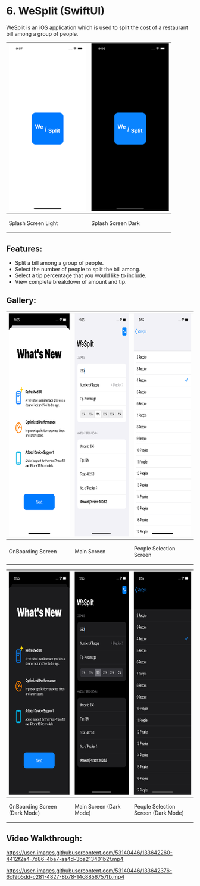 <html>
  <head>
    <link href="https://cdn.jsdelivr.net/npm/bootstrap@5.1.1/dist/css/bootstrap.min.css" rel="stylesheet" integrity="sha384-F3w7mX95PdgyTmZZMECAngseQB83DfGTowi0iMjiWaeVhAn4FJkqJByhZMI3AhiU" crossorigin="anonymous">
  </head>
  
  <body>
    <h1>6. WeSplit (SwiftUI)</h1>

<p class="font-size: 12"> WeSplit is an iOS application which is used to split the cost of a restaurant bill among a group of people. </p>

<table class="table">
  <thead>
  <tr>
    <th>
      <img src="Resources/Splash-Light.png" height=450>
    </th>
    <th>
      <img src="Resources/Splash-Dark.png" height=450>
    </th>
  </tr>
  </thead>
  <tbody>
  <tr>
    <td><p>Splash Screen Light</p></td>
    <td><p>Splash Screen Dark</p></td>
  </tr>
  </tbody>
</table>

    
## Features:
<ul>
  <li>Split a bill among a group of people.</li>
  <li>Select the number of people to split the bill among.</li>
  <li>Select a tip percentage that you would like to include.</li>
  <li>View complete breakdown of amount and tip.</li>
  </ul>
    
## Gallery:
<table class="table">
  <thead>
  <tr>
    <th>
      <img src="Resources/OnBoarding-Light.png" height=600>
    </th>
    <th>
      <img src="Resources/Main-Light.png" height=600>
    </th>
    <th>
      <img src="Resources/People-Light.png" height=600>
    </th>
  </tr>
  </thead>
  <tbody>
  <tr>
    <td><p>OnBoarding Screen</p></td>
    <td><p>Main Screen</p></td>
    <td><p>People Selection Screen</p></td>
  </tr>
  </tbody>
    </table>
    <table>
  <thead>
  <tr>
    <th>
      <img src="Resources/OnBoarding-Dark.png" height=600>
    </th>
    <th>
      <img src="Resources/Main-Dark.png" height=600>
    </th>
    <th>
      <img src="Resources/People-Dark.png" height=600>
    </th>
  </tr>
  </thead>
  <tbody>
  <tr>
    <td><p>OnBoarding Screen (Dark Mode)</p></td>
    <td><p>Main Screen (Dark Mode)</p></td>
    <td><p>People Selection Screen (Dark Mode)</p></td>
  </tr>
  </tbody>
</table>
    
## Video Walkthrough:
    
<!-- <video controls>
<source src="Resources/Video-Showcase-Light.mp4" type="video/mp4">
  Your browser does not support videos.
</video>
    
<ul>
<li>https://www.youtube.com/watch?v=yx8yns_SDpc</li>
</ul>
    

 -->
https://user-images.githubusercontent.com/53140446/133642260-4412f2a4-7d86-4ba7-aa4d-3ba213401b2f.mp4



https://user-images.githubusercontent.com/53140446/133642376-6cf9b5dd-c281-4827-8b78-14c8856757fb.mp4

  </body>
</html>

